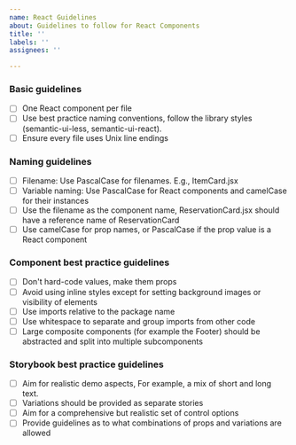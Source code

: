 ```yaml
---
name: React Guidelines
about: Guidelines to follow for React Components
title: ''
labels: ''
assignees: ''

---
```


### Basic guidelines
- [ ] One React component per file
- [ ]  Use best practice naming conventions, follow the library styles (semantic-ui-less, semantic-ui-react).
- [ ] Ensure every file uses Unix line endings

### Naming guidelines
- [ ] Filename: Use PascalCase for filenames. E.g., ItemCard.jsx
- [ ]  Variable naming: Use PascalCase for React components and camelCase for their instances
- [ ] Use the filename as the component name, ReservationCard.jsx should have a reference name of ReservationCard
- [ ] Use camelCase for prop names, or PascalCase if the prop value is a React component

### Component best practice guidelines
- [ ] Don't hard-code values, make them props
- [ ] Avoid using inline styles except for setting background images or visibility of elements
- [ ] Use imports relative to the package name
- [ ] Use whitespace to separate and group imports from other code
- [ ] Large composite components (for example the Footer) should be abstracted and split into multiple subcomponents

### Storybook best practice guidelines
- [ ] Aim for realistic demo aspects, For example, a mix of short and long text.
- [ ] Variations should be provided as separate stories
- [ ] Aim for a comprehensive but realistic set of control options
- [ ] Provide guidelines as to what combinations of props and variations are allowed
